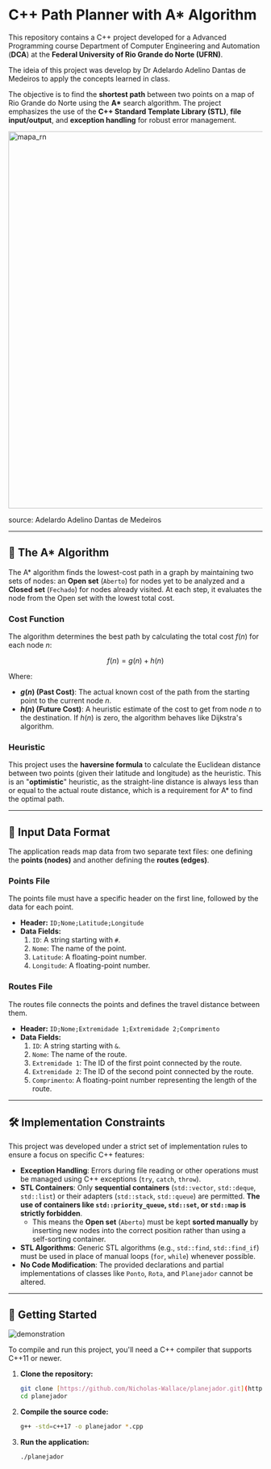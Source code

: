 # C++ Path Planner with A* Algorithm

This repository contains a C++ project developed for a Advanced Programming course Department of Computer Engineering and Automation (**DCA**) at the **Federal University of Rio Grande do Norte (UFRN)**.

The ideia of this project was develop by Dr Adelardo Adelino Dantas de Medeiros to apply the concepts learned in class.

The objective is to find the **shortest path** between two points on a map of Rio Grande do Norte using the **A\*** search algorithm. The project emphasizes the use of the **C++ Standard Template Library (STL)**, **file input/output**, and **exception handling** for robust error management.

<img width="1212" height="747" alt="mapa_rn" src="https://github.com/user-attachments/assets/23b04bf9-4cec-4bc5-b499-6320ea637534" />

source: Adelardo Adelino Dantas de Medeiros

---

## 🧠 The A* Algorithm

The A\* algorithm finds the lowest-cost path in a graph by maintaining two sets of nodes: an **Open set** (`Aberto`) for nodes yet to be analyzed and a **Closed set** (`Fechado`) for nodes already visited. At each step, it evaluates the node from the Open set with the lowest total cost.

### Cost Function
The algorithm determines the best path by calculating the total cost $f(n)$ for each node $n$:

$$f(n) = g(n) + h(n)$$

Where:
* **$g(n)$ (Past Cost)**: The actual known cost of the path from the starting point to the current node $n$.
* **$h(n)$ (Future Cost)**: A heuristic estimate of the cost to get from node $n$ to the destination. If $h(n)$ is zero, the algorithm behaves like Dijkstra's algorithm.

### Heuristic
This project uses the **haversine formula** to calculate the Euclidean distance between two points (given their latitude and longitude) as the heuristic. This is an "**optimistic**" heuristic, as the straight-line distance is always less than or equal to the actual route distance, which is a requirement for A\* to find the optimal path.

---

## 📁 Input Data Format

The application reads map data from two separate text files: one defining the **points (nodes)** and another defining the **routes (edges)**.

### Points File
The points file must have a specific header on the first line, followed by the data for each point.

* **Header:** `ID;Nome;Latitude;Longitude`
* **Data Fields:**
    1.  `ID`: A string starting with `#`.
    2.  `Nome`: The name of the point.
    3.  `Latitude`: A floating-point number.
    4.  `Longitude`: A floating-point number.

### Routes File
The routes file connects the points and defines the travel distance between them.

* **Header:** `ID;Nome;Extremidade 1;Extremidade 2;Comprimento`
* **Data Fields:**
    1.  `ID`: A string starting with `&`.
    2.  `Nome`: The name of the route.
    3.  `Extremidade 1`: The ID of the first point connected by the route.
    4.  `Extremidade 2`: The ID of the second point connected by the route.
    5.  `Comprimento`: A floating-point number representing the length of the route.

---

## 🛠️ Implementation Constraints

This project was developed under a strict set of implementation rules to ensure a focus on specific C++ features:

* **Exception Handling**: Errors during file reading or other operations must be managed using C++ exceptions (`try`, `catch`, `throw`).
* **STL Containers**: Only **sequential containers** (`std::vector`, `std::deque`, `std::list`) or their adapters (`std::stack`, `std::queue`) are permitted. **The use of containers like `std::priority_queue`, `std::set`, or `std::map` is strictly forbidden**.
    * This means the **Open set** (`Aberto`) must be kept **sorted manually** by inserting new nodes into the correct position rather than using a self-sorting container.
* **STL Algorithms**: Generic STL algorithms (e.g., `std::find`, `std::find_if`) must be used in place of manual loops (`for`, `while`) whenever possible.
* **No Code Modification**: The provided declarations and partial implementations of classes like `Ponto`, `Rota`, and `Planejador` cannot be altered.

---

## 🚀 Getting Started

![demonstration](https://github.com/user-attachments/assets/74947641-4238-4985-8eeb-667ece6c22e6)

To compile and run this project, you'll need a C++ compiler that supports C++11 or newer.

1.  **Clone the repository:**
    ```sh
    git clone [https://github.com/Nicholas-Wallace/planejador.git](https://github.com/Nicholas-Wallace/planejador.git)
    cd planejador
    ```

2.  **Compile the source code:**
    ```sh
    g++ -std=c++17 -o planejador *.cpp
    ```

3.  **Run the application:**
    ```sh
    ./planejador 
    ```
